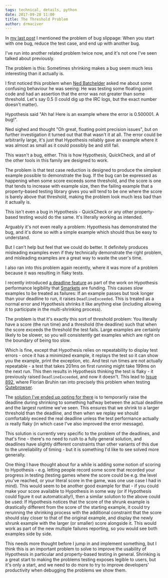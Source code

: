 ```yaml
---
tags: technical, details, python
date: 2017-09-28 11:00
title: The Threshold Problem
author: drmaciver
---
```


In [my last post](../multi-bug-discovery/) I mentioned
the problem of bug slippage: When you start with one bug, reduce the test case, and end
up with another bug.

I've run into another related problem twice now, and it's not one I've seen talked about
previously.

The problem is this: Sometimes shrinking makes a bug seem much less interesting than it
actually is.

<!--more-->

I first noticed this problem when [Ned Batchelder](https://nedbatchelder.com/) asked me
about some confusing behaviour he was seeing: He was testing some floating point code and
had an assertion that the error was not greater than some threshold. Let's say 0.5 (I could
dig up the IRC logs, but the exact number doesn't matter).

Hypothesis said "Ah ha! Here is an example where the error is 0.500001. A bug!".

Ned sighed and thought "Oh great, floating point precision issues", but on further
investigation it turned out that that wasn't it at all. The error could be arbitrarily large,
it's just that Hypothesis reliably gave an example where it was almost as small as it could
possibly be and still fail.

This wasn't a bug, either. This is how Hypothesis, QuickCheck, and all of the other tools
in this family are designed to work.

The problem is that test case reduction is designed to produce the simplest example
possible to demonstrate the bug. If the bug can be expressed as happening when some
score exceeds some threshold, and the score is one that tends to increase with example
size, then the failing example that a property-based testing library gives you will tend
to be one where the score is barely above that threshold, making the problem look much
less bad than it actually is.

This isn't even a bug in Hypothesis - QuickCheck or any other property-based testing would
do the same. It's literally working as intended.

Arguably it's not even really a problem: Hypothesis has demonstrated the bug, and it's
done so with a simple example which should thus be easy to understand.

But I can't help but feel that we could do better. It definitely produces misleading
examples even if they technically demonstrate the right problem, and misleading examples
are a great way to waste the user's time.

I also ran into this problem again recently, where it was more of a problem because it
was resulting in flaky tests.

I recently introduced [a deadline feature](https://hypothesis.readthedocs.io/en/latest/settings.html?highlight=deadline#hypothesis.settings.deadline)
as part of the work on Hypothesis performance legibility that [Smarkets](https://smarkets.com/)
are funding. This causes slow examples to be treated as failures: If an example passes
but took longer than your deadline to run, it raises `DeadlineExceeded`. This is treated
as a normal error and Hypothesis shrinks it like anything else (including allowing it to
participate in the multi-shrinking process).

The problem is that it's exactly this sort of threshold problem: You literally have a
score (the run time) and a threshold (the deadline) such that when the score exceeds
the threshold the test fails. Large examples are certainly likely to be slower, so you
will consistently get examples which are right on the boundary of being too slow.

Which is fine, except that  Hypothesis relies on repeatability to display test errors -
once it has a minimized example, it replays the test so it can show you the example,
print the exception, etc. And test run times are not actually repeatable - a test that
takes 201ms on first running might take 199ms on the next run. This then results in
Hypothesis thinking the test is flaky - it previously raised `DeadlineExceeded`, and now it
doesn't. This lead to [Issue 892](http://github.com/HypothesisWorks/hypothesis-python/issues/892),
where Florian Bruhin ran into precisely this problem when testing [Qutebrowser](https://www.qutebrowser.org/).

The [solution I've ended up opting for there](https://github.com/HypothesisWorks/hypothesis-python/pull/899)
is to temporarily raise the deadline during shrinking
to something halfway between the actual deadline and the largest runtime we've seen. This
ensures that we shrink to a larger threshold than the deadline, and then when we replay
we should comfortably exceed the real deadline unless the test performance actually *is*
really flaky (in which case I've also improved the error message).

This solution is currently very specific to the problem of the deadlines, and that's
fine - there's no need to rush to a fully general solution, and deadlines have slightly
different constraints than other variants of this due to the unreliability of timing -
but it is something I'd like to see solved more generally.

One thing I have thought about for a while is adding some notion of scoring to
Hypothesis - e.g. letting people record some score that recorded your progress
in testing (testing games where the score could be e.g. the level you've reached, or
your literal score in the game, was one use case I had in mind). This would seem to be
another good example for that - if you could make your score available to Hypothesis
in some way (or if Hypothesis could figure it out automatically!), then a similar
solution to the above could be used: If Hypothesis notices that the score of the
shrunk example is drastically different from the score of the starting example, it
could try rerunning the shrinking process with the additional constraint that the
score should stay closer to that of the original example, and display the newly shrunk
example with the larger (or smaller) score alongside it. This would work as part
of the new multiple failures reporting, so you would see both examples side by side.

This needs more thought before I jump in and implement something, but I think this is
an important problem to solve to improve the usability of Hypothesis in particular and
property-based testing in general. Shrinking is a great start to making the problems
testing exposes legible to users, but it's only a start, and we need to do more to
try to improve developers' productivity when debugging the problems we show them.
